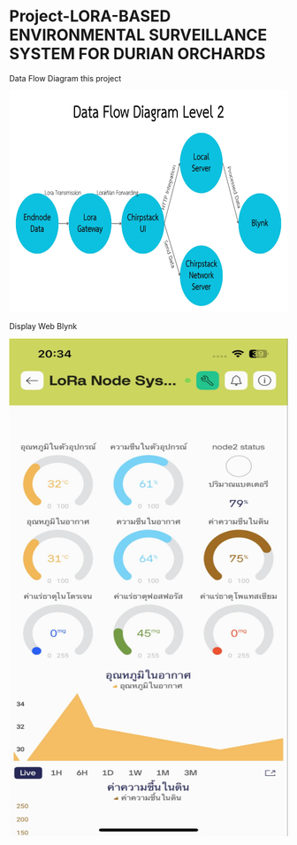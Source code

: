 # Project-LORA-BASED ENVIRONMENTAL SURVEILLANCE SYSTEM FOR DURIAN ORCHARDS

Data Flow Diagram this project

<img src="https://github.com/MrArmiami/Project-install/blob/main/dataflowdiagram.jpg?raw=true" alt="Display Web Blynk" width="1000" height="400">



Display Web Blynk


<img src="https://github.com/MrArmiami/Project-install/blob/main/webblynk.jpg?raw=true" alt="Display Web Blynk" width="600" height="900">


